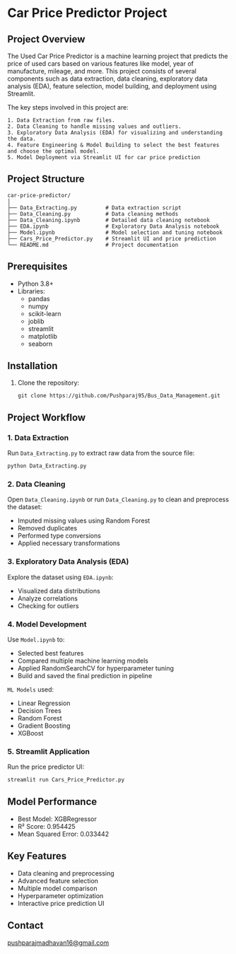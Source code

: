# Car Price Predictor Project

## Project Overview
The Used Car Price Predictor is a machine learning project that predicts the price of used cars based on various features like model, year of manufacture, mileage, and more. This project consists of several components such as data extraction, data cleaning, exploratory data analysis (EDA), feature selection, model building, and deployment using Streamlit.

The key steps involved in this project are:

    1. Data Extraction from raw files.
    2. Data Cleaning to handle missing values and outliers.
    3. Exploratory Data Analysis (EDA) for visualizing and understanding the data.
    4. Feature Engineering & Model Building to select the best features and choose the optimal model.
    5. Model Deployment via Streamlit UI for car price prediction

## Project Structure
```
car-price-predictor/
│
├── Data_Extracting.py         # Data extraction script
├── Data_Cleaning.py           # Data cleaning methods
├── Data_Cleaning.ipynb        # Detailed data cleaning notebook
├── EDA.ipynb                  # Exploratory Data Analysis notebook
├── Model.ipynb                # Model selection and tuning notebook
├── Cars_Price_Predictor.py    # Streamlit UI and price prediction
└── README.md                  # Project documentation
```

## Prerequisites
- Python 3.8+
- Libraries:
  - pandas
  - numpy
  - scikit-learn
  - joblib
  - streamlit
  - matplotlib
  - seaborn

## Installation

1. Clone the repository:
   ```
   git clone https://github.com/Pushparaj95/Bus_Data_Management.git
   ```

## Project Workflow

### 1. Data Extraction
Run `Data_Extracting.py` to extract raw data from the source file:
```bash
python Data_Extracting.py
```

### 2. Data Cleaning
Open `Data_Cleaning.ipynb` or run `Data_Cleaning.py` to clean and preprocess the dataset:
- Imputed missing values using Random Forest 
- Removed duplicates
- Performed type conversions
- Applied necessary transformations

### 3. Exploratory Data Analysis (EDA)
Explore the dataset using `EDA.ipynb`:
- Visualized data distributions
- Analyze correlations
- Checking for outliers

### 4. Model Development
Use `Model.ipynb` to:
- Selected best features
- Compared multiple machine learning models
- Applied RandomSearchCV for hyperparameter tuning
- Build and saved the final prediction in pipeline

`ML Models` used:
- Linear Regression
- Decision Trees
- Random Forest
- Gradient Boosting
- XGBoost

### 5. Streamlit Application
Run the price predictor UI:
```bash
streamlit run Cars_Price_Predictor.py
```

## Model Performance
- Best Model: XGBRegressor
- R² Score: 0.954425
- Mean Squared Error: 0.033442

## Key Features
- Data cleaning and preprocessing
- Advanced feature selection
- Multiple model comparison
- Hyperparameter optimization
- Interactive price prediction UI

## Contact
pushparajmadhavan16@gmail.com